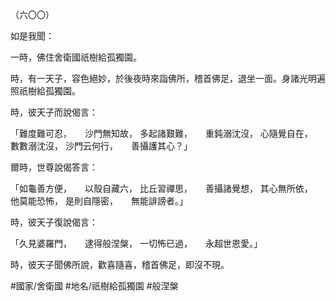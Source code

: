 （六〇〇）

如是我聞：

一時，佛住舍衛國祇樹給孤獨園。

時，有一天子，容色絕妙，於後夜時來詣佛所，稽首佛足，退坐一面。身諸光明遍照祇樹給孤獨園。

時，彼天子而說偈言：

「難度難可忍，　　沙門無知故，
多起諸艱難，　　重鈍溺沈沒，
心隨覺自在，　　數數溺沈沒，
沙門云何行，　　善攝護其心？」

爾時，世尊說偈答言：

「如龜善方便，　　以殼自藏六，
比丘習禪思，　　善攝諸覺想，
其心無所依，　　他莫能恐怖，
是則自隱密，　　無能誹謗者。」

時，彼天子復說偈言：

「久見婆羅門，　　逮得般涅槃，
一切怖已過，　　永超世恩愛。」

時，彼天子聞佛所說，歡喜隨喜，稽首佛足，即沒不現。

#國家/舍衛國
#地名/祇樹給孤獨園
#般涅槃
